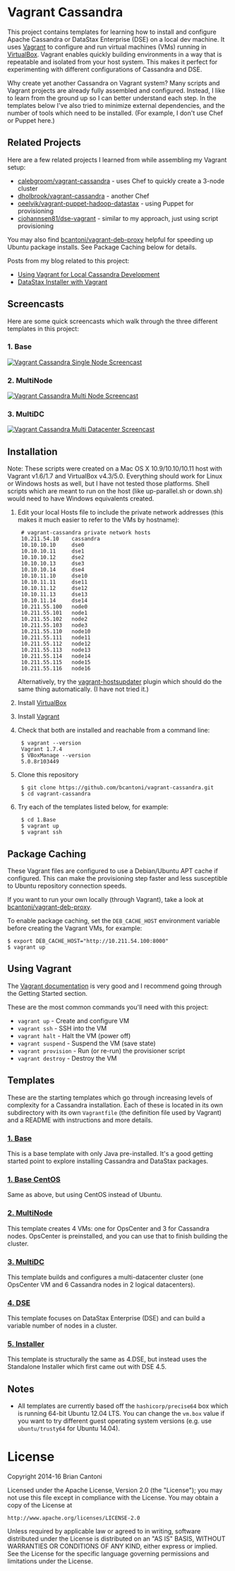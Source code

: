 # Vagrant Cassandra

This project contains templates for learning how to install and configure Apache Cassandra or DataStax Enterprise (DSE) on a local dev machine. It uses [Vagrant](http://www.vagrantup.com/) to configure and run virtual machines (VMs) running in [VirtualBox](https://www.virtualbox.org/). Vagrant enables quickly building environments in a way that is repeatable and isolated from your host system. This makes it perfect for experimenting with different configurations of Cassandra and DSE.

Why create yet another Cassandra on Vagrant system? Many scripts and Vagrant projects are already fully assembled and configured. Instead, I like to learn from the ground up so I can better understand each step. In the templates below I've also tried to minimize external dependencies, and the number of tools which need to be installed. (For example, I don't use Chef or Puppet here.)

## Related Projects

Here are a few related projects I learned from while assembling my Vagrant setup:

* [calebgroom/vagrant-cassandra](https://github.com/calebgroom/vagrant-cassandra) - uses Chef to quickly create a 3-node cluster
* [dholbrook/vagrant-cassandra](https://github.com/dholbrook/vagrant-cassandra) - another Chef
* [oeelvik/vagrant-puppet-hadoop-datastax](https://github.com/oeelvik/vagrant-puppet-hadoop-datastax) - using Puppet for provisioning
* [cjohannsen81/dse-vagrant](https://github.com/cjohannsen81/dse-vagrant) - similar to my approach, just using script provisioning

You may also find [bcantoni/vagrant-deb-proxy](https://github.com/bcantoni/vagrant-deb-proxy) helpful for speeding up Ubuntu package installs. See Package Caching below for details.

Posts from my blog related to this project:

* [Using Vagrant for Local Cassandra Development](http://www.cantoni.org/2014/08/26/vagrant-cassandra)
* [DataStax Installer with Vagrant](http://www.cantoni.org/2015/01/05/datastax-installer-vagrant)

## Screencasts

Here are some quick screencasts which walk through the three different templates in this project:

### 1. Base
[![Vagrant Cassandra Single Node Screencast](http://img.youtube.com/vi/tjNLQNYd3Rc/0.jpg)](http://www.youtube.com/watch?v=tjNLQNYd3Rc)

### 2. MultiNode
[![Vagrant Cassandra Multi Node Screencast](http://img.youtube.com/vi/xaVqvNeNlKM/0.jpg)](http://www.youtube.com/watch?v=xaVqvNeNlKM)

### 3. MultiDC
[![Vagrant Cassandra Multi Datacenter Screencast](http://img.youtube.com/vi/rTGSfmpgqP0/0.jpg)](http://www.youtube.com/watch?v=rTGSfmpgqP0)

## Installation

Note: These scripts were created on a Mac OS X 10.9/10.10/10.11 host with Vagrant v1.6/1.7 and VirtualBox v4.3/5.0. Everything should work for Linux or Windows hosts as well, but I have not tested those platforms. Shell scripts which are meant to run on the host (like up-parallel.sh or down.sh) would need to have Windows equivalents created.

1. Edit your local Hosts file to include the private network addresses (this makes it much easier to refer to the VMs by hostname):

        # vagrant-cassandra private network hosts
        10.211.54.10    cassandra
        10.10.10.10     dse0
        10.10.10.11     dse1
        10.10.10.12     dse2
        10.10.10.13     dse3
        10.10.10.14     dse4
        10.10.11.10     dse10
        10.10.11.11     dse11
        10.10.11.12     dse12
        10.10.11.13     dse13
        10.10.11.14     dse14
        10.211.55.100   node0
        10.211.55.101   node1
        10.211.55.102   node2
        10.211.55.103   node3
        10.211.55.110   node10
        10.211.55.111   node11
        10.211.55.112   node12
        10.211.55.113   node13
        10.211.55.114   node14
        10.211.55.115   node15
        10.211.55.116   node16

   Alternatively, try the [vagrant-hostsupdater](https://github.com/cogitatio/vagrant-hostsupdater) plugin which should do the same thing automatically. (I have not tried it.)
1. Install [VirtualBox](https://www.virtualbox.org/wiki/Downloads)
1. Install [Vagrant](https://www.vagrantup.com/downloads)
1. Check that both are installed and reachable from a command line:

        $ vagrant --version
        Vagrant 1.7.4
        $ VBoxManage --version
        5.0.8r103449

1. Clone this repository

        $ git clone https://github.com/bcantoni/vagrant-cassandra.git
        $ cd vagrant-cassandra

1. Try each of the templates listed below, for example:

        $ cd 1.Base
        $ vagrant up
        $ vagrant ssh

## Package Caching

These Vagrant files are configured to use a Debian/Ubuntu APT cache if configured. This can make the provisioning step faster and less susceptible to Ubuntu repository connection speeds.

If you want to run your own locally (through Vagrant), take a look at [bcantoni/vagrant-deb-proxy](https://github.com/bcantoni/vagrant-deb-proxy).

To enable package caching, set the `DEB_CACHE_HOST` environment variable before creating the Vagrant VMs, for example:

    $ export DEB_CACHE_HOST="http://10.211.54.100:8000"
    $ vagrant up

## Using Vagrant

The [Vagrant documentation](https://docs.vagrantup.com/v2/) is very good and I recommend going through the Getting Started section.

These are the most common commands you'll need with this project:

* `vagrant up` - Create and configure VM
* `vagrant ssh` - SSH into the VM
* `vagrant halt` - Halt the VM (power off)
* `vagrant suspend` - Suspend the VM (save state)
* `vagrant provision` - Run (or re-run) the provisioner script
* `vagrant destroy` - Destroy the VM

## Templates

These are the starting templates which go through increasing levels of complexity for a Cassandra installation. Each of these is located in its own subdirectory with its own `Vagrantfile` (the definition file used by Vagrant) and a README with instructions and more details.

### [1. Base](1.Base)

This is a base template with only Java pre-installed. It's a good getting started point to explore installing Cassandra and DataStax packages.

### [1. Base CentOS](1.Base.CentOS)

Same as above, but using CentOS instead of Ubuntu.

### [2. MultiNode](2.MultiNode)

This template creates 4 VMs: one for OpsCenter and 3 for Cassandra nodes. OpsCenter is preinstalled, and you can use that to finish building the cluster.

### [3. MultiDC](3.MultiDC)

This template builds and configures a multi-datacenter cluster (one OpsCenter VM and 6 Cassandra nodes in 2 logical datacenters).

### [4. DSE](4.DSE)

This template focuses on DataStax Enterprise (DSE) and can build a variable number of nodes in a cluster.

### [5. Installer](5.Installer)

This template is structurally the same as 4.DSE, but instead uses the Standalone Installer which first came out with DSE 4.5.

## Notes

* All templates are currently based off the `hashicorp/precise64` box which is running 64-bit Ubuntu 12.04 LTS. You can change the `vm.box` value if you want to try different guest operating system versions (e.g. use `ubuntu/trusty64` for Ubuntu 14.04).

# License

Copyright 2014-16 Brian Cantoni

Licensed under the Apache License, Version 2.0 (the "License");
you may not use this file except in compliance with the License.
You may obtain a copy of the License at

    http://www.apache.org/licenses/LICENSE-2.0

Unless required by applicable law or agreed to in writing, software
distributed under the License is distributed on an "AS IS" BASIS,
WITHOUT WARRANTIES OR CONDITIONS OF ANY KIND, either express or implied.
See the License for the specific language governing permissions and
limitations under the License.
